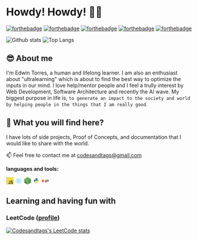 # Howdy! Howdy! 👋🏼

[![forthebadge](https://img.shields.io/badge/Youtube-connect-%23E4405F.svg?&style=flat&logo=youtube)](https://www.youtube.com/@codesandtags)
[![forthebadge](https://img.shields.io/badge/Instagram-connect-%23E4405F.svg?&style=flat&logo=instagram)](https://www.instagram.com/codesandtags/)
[![forthebadge](https://img.shields.io/badge/Linkedin-connect-%230077B5.svg?&style=flat&logo=linkedin)](https://www.linkedin.com/in/edwintorresdeveloper/)
[![forthebadge](https://img.shields.io/badge/TikTok-connect-%23E4405F.svg?&style=flat&logo=tiktok)]([https://www.instagram.com/codesandtags/](https://www.tiktok.com/@codesandtags))
[![forthebadge](https://img.shields.io/badge/Twitter-connect-%23E4405F.svg?&style=flat&logo=twitter)]([https://www.youtube.com/@codesandtags](https://twitter.com/codesandtags))


![Github stats](https://github-readme-stats.vercel.app/api?username=codesandtags&show_icons=true&theme=radical&hide=stars&include_all_commits=true)
![Top Langs](https://github-readme-stats.vercel.app/api/top-langs/?username=codesandtags&layout=compact)


## 😎 About me

I'm Edwin Torres, a human and lifelong learner. I am also an enthusiast about "ultralearning" which is about to find the best way to optimize the inputs in our mind. I love help/mentor people and I feel a trully interest by Web Development, Software Architecture and recently the AI wave. My biggest purpose in life is, `to generate an impact to the society and world by helping people in the things that I am really good`.


## 🤔 What you will find here?

I have lots of side projects, Proof of Concepts, and documentation that I would like to share with the world.


📫 Feel free to contact me at codesandtags@gmail.com

**languages and tools:**  

<code><img height="20" src="https://raw.githubusercontent.com/github/explore/80688e429a7d4ef2fca1e82350fe8e3517d3494d/topics/javascript/javascript.png"></code>
<code><img height="20" src="https://raw.githubusercontent.com/github/explore/80688e429a7d4ef2fca1e82350fe8e3517d3494d/topics/react/react.png"></code>
<code><img height="20" src="https://raw.githubusercontent.com/github/explore/80688e429a7d4ef2fca1e82350fe8e3517d3494d/topics/nodejs/nodejs.png"></code>
<code><img height="20" src="https://raw.githubusercontent.com/github/explore/80688e429a7d4ef2fca1e82350fe8e3517d3494d/topics/python/python.png"></code>
<code><img height="20" src="https://raw.githubusercontent.com/github/explore/80688e429a7d4ef2fca1e82350fe8e3517d3494d/topics/git/git.png"></code>

## Learning and having fun with

### LeetCode ([profile](https://leetcode.com/codesandtags))
[![Codesandtags's LeetCode stats](https://leetcode-stats-six.vercel.app/api?username=codesandtags)](https://github.com/KnlnKS/leetcode-stats)
